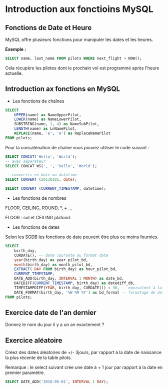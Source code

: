 # Introduction aux fonctioins MySQL

## Fonctions de Date et Heure

MySQL offre plusieurs fonctions pour manipuler les dates et les heures.

**Exemple :**

```sql
SELECT name, last_name FROM pilots WHERE next_flight > NOW();
```

Cela récupère les pilotes dont le prochain vol est programmé après l'heure actuelle.

## Introduction ax fonctions en MySQL

- Les fonctions de chaînes 

```sql
SELECT 
    UPPER(name) as NameUpperPilot,
    LOWER(name) as NameLowerPilot,
    SUBSTRING(name, 1, 4) as NameSubPilot,
    LENGTH(name) as LnNamePilot,
    REPLACE(name, 'e', 'A') as ReplaceNamePilot
FROM pilots;
```

Pour la concaténation de chaîne vous pouvez utiliser le code suivant :

```sql
SELECT CONCAT('Hello', 'World');
-- avec séparateur
SELECT CONCAT_WS(', ', 'Hello', 'World');

-- convertis en date ou datetime
SELECT CONVERT (20130101, date);

SELECT CONVERT (CURRENT_TIMESTAMP, datetime);
```

- Les fonctions de nombres

FLOOR, CEILING, ROUND, *, + ... 

FLOOR : sol et CEILING plafond.

- Les fonctions de dates

Selon les SGDB les fonctions de date peuvent être plus ou moins fournies.

```sql
SELECT 
    birth_day,
    CURDATE(), -- date courante au format date
    year(birth_day) as year_pilot_bd,
    month(birth_day) as month_pilot_bd,
    EXTRACT( DAY FROM birth_day) as hour_pilot_bd,
    CURRENT_TIMESTAMP,
    DATE_ADD(birth_day, INTERVAL 1 MONTH) as date_bd,
    DATEDIFF(CURRENT_TIMESTAMP, birth_day) as datediff_db,
    TIMESTAMPDIFF(YEAR, birth_day, CURDATE()) < 30, -- equivalent à la requête précédente
    DATE_FORMAT(birth_day, '%W %M %Y') as bd_format -- formatage de date ISO diffère selon les SGBD
FROM pilots;
```

## Exercice date de l'an dernier

Donnez le nom du jour il y a un an exactement ?

## Exercice aléatoire

Créez des dates aléatoires de +/- 3jours, par rapport à la date de naissance la plus récente de la table pilots.

Remarque : le select suivant crée une date à + 1 jour par rapport à la date en premier paramètre.

```sql
SELECT DATE_ADD('2018-05-01', INTERVAL 1 DAY);
```